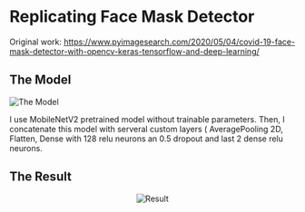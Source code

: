 # Replicating Face Mask Detector
Original work: https://www.pyimagesearch.com/2020/05/04/covid-19-face-mask-detector-with-opencv-keras-tensorflow-and-deep-learning/

## The Model
![The Model](https://github.com/Jaldekoa/Replicating-Face-Mask-Detector/blob/master/Face%20Mask%20Detection%20Model.png)

I use MobileNetV2 pretrained model without trainable parameters. Then, I concatenate this model with serveral custom layers ( AveragePooling 2D, Flatten, Dense with 128 relu neurons an 0.5 dropout and last 2 dense relu neurons. 

## The Result
<p align="center">
  <img src="Face Mask Gif.gif"alt="Result"/>
</p>
